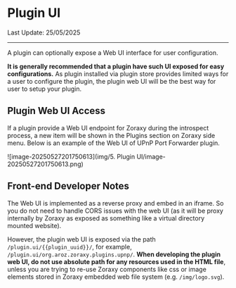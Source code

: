 # Plugin UI

Last Update: 25/05/2025

---

A plugin can optionally expose a Web UI interface for user configuration. 

**It is generally recommended that a plugin have such UI exposed for easy configurations.** As plugin installed via plugin store provides limited ways for a user to configure the plugin, the plugin web UI will be the best way for user to setup your plugin. 

## Plugin Web UI Access

If a plugin provide a Web UI endpoint for Zoraxy during the introspect process, a new item will be shown in the Plugins section on Zoraxy side menu. Below is an example of the Web UI of UPnP Port Forwarder plugin.

![image-20250527201750613](img/5. Plugin UI/image-20250527201750613.png)



## Front-end Developer Notes

The Web UI is implemented as a reverse proxy and embed in an iframe. So you do not need to handle CORS issues with the web UI (as it will be proxy internally by Zoraxy as exposed as something like a virtual directory mounted website). 

However, the plugin web UI is exposed via the path `/plugin.ui/{{plugin_uuid}}/`, for example, `/plugin.ui/org.aroz.zoraxy.plugins.upnp/`. **When developing the plugin web UI, do not use absolute path for any resources used in the HTML file**, unless you are trying to re-use Zoraxy components like css or image elements stored in Zoraxy embedded web file system (e.g. `/img/logo.svg`). 